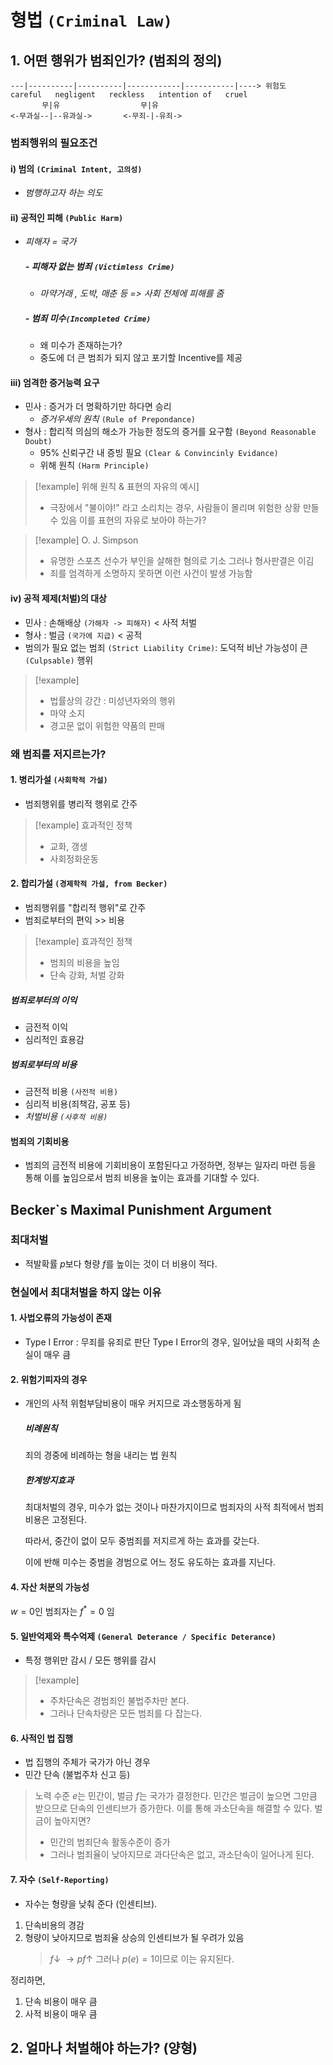 # 형법 `(Criminal Law)`
## 1. 어떤 행위가 범죄인가? (범죄의 정의)
``` 
---|----------|----------|------------|-----------|----> 위험도
careful   negligent   reckless   intention of   cruel
       무|유                  무|유
<-무과실--|--유과실->       <-무죄-|-유죄->
```
### 범죄행위의 필요조건 
#### i) 범의 `(Criminal Intent, 고의성)` 
- *범행하고자 하는 의도*
#### ii) 공적인 피해 `(Public Harm)` 
- *피해자 = 국가*
	##### - 피해자 없는 범죄 `(Victimless Crime)` 
	- *마약거래 , 도박, 매춘 등 => 사회 전체에 피해를 줌*
	##### - 범죄 미수`(Incompleted Crime)` 
	 - 왜 미수가 존재하는가?
	 - 중도에 더 큰 범죄가 되지 않고 포기할 Incentive를 제공
#### iii) 엄격한 증거능력 요구
- 민사 : 증거가 더 명확하기만 하다면 승리
	- *증거우세의 원칙* `(Rule of Prepondance)`
- 형사 : 합리적 의심의 해소가 가능한 정도의 증거를 요구함 `(Beyond Reasonable Doubt)`
	-  95% 신뢰구간 내 증빙 필요 `(Clear & Convincinly Evidance)`
	-  위해 원칙 `(Harm Principle)`

> [!example] 위해 원칙 & 표현의 자유의 예시]
> - 극장에서 "불이야!" 라고 소리치는 경우, 사람들이 몰리며 위험한 상황 만들 수 있음
>  이를 표현의 자유로 보아야 하는가?
		
> [!example] O. J. Simpson
> - 유명한 스포츠 선수가 부인을 살해한 혐의로 기소
> 그러나 형사판결은 이김
> - 죄를 엄격하게 소명하지 못하면 이런 사건이 발생 가능함
#### iv) 공적 제제(처벌)의 대상
- 민사 : 손해배상 `(가해자 -> 피해자)` < 사적 처벌
- 형사 : 벌금 `(국가에 지급)` < 공적
- 범의가 필요 없는 범죄 `(Strict Liability Crime)`: 도덕적 비난 가능성이 큰`(Culpsable)` 행위 
> [!example]
> - 법률상의 강간 : 미성년자와의 행위
> - 마약 소지
> - 경고문 없이 위험한 약품의 판매
### 왜 범죄를 저지르는가?
#### 1. 병리가설 `(사회학적 가설)`
- 범죄행위를 병리적 행위로 간주
> [!example] 효과적인 정책
> - 교화, 갱생
> - 사회정화운동
#### 2. 합리가설 `(경제학적 가설, from Becker)`
- 범죄행위를 "합리적 행위"로 간주
- 범죄로부터의 편익 >> 비용
> [!example] 효과적인 정책
> - 범죄의 비용을 높임
> - 단속 강화, 처벌 강화
##### 범죄로부터의 이익
- 금전적 이익
- 심리적인 효용감
##### 범죄로부터의 비용
- 금전적 비용 `(사전적 비용)`
- 심리적 비용(죄책감, 공포 등)
- *처벌비용 `(사후적 비용)`*
#### 범죄의 기회비용
- 범죄의 금전적 비용에 기회비용이 포함된다고 가정하면, 정부는 일자리 마련 등을 통해 이를 높임으로서 범죄 비용을 높이는 효과를 기대할 수 있다.

## Becker\`s Maximal Punishment Argument
### 최대처벌
- 적발확률 $p$보다 형량 $f$를 높이는 것이 더 비용이 적다.
### 현실에서 최대처벌을 하지 않는 이유
#### 1. 사법오류의 가능성이 존재
- Type I Error : 무죄를 유죄로 판단
	Type I Error의 경우, 일어났을 때의 사회적 손실이 매우 큼
#### 2. 위험기피자의 경우
- 개인의 사적 위험부담비용이 매우 커지므로 과소행동하게 됨
	##### 비례원칙
	죄의 경중에 비례하는 형을 내리는 법 원칙
	##### 한계방지효과
	최대처벌의 경우, 미수가 없는 것이나 마찬가지이므로 범죄자의 사적 최적에서 범죄비용은 고정된다.
	
	따라서, 중간이 없이 모두 중범죄를 저지르게 하는 효과를 갖는다.
	
	이에 반해 미수는 중범을 경범으로 어느 정도 유도하는 효과를 지닌다.

#### 4. 자산 처분의 가능성
$w=0$인 범죄자는 $f^*=0$ 임

#### 5. 일반억제와 특수억제 `(General Deterance / Specific Deterance)`
- 특정 행위만 감시 / 모든 행위를 감시
> [!example]
> - 주차단속은 경범죄인 불법주차만 본다.
> - 그러나 단속차량은 모든 범죄를 다 잡는다.

#### 6. 사적인 법 집행
- 법 집행의 주체가 국가가 아닌 경우
- 민간 단속 (불법주차 신고 등)
> 노력 수준 $e$는 민간이, 벌금 $f$는 국가가 결정한다.
> 민간은 벌금이 높으면 그만큼 받으므로 단속의 인센티브가 증가한다.
> 이를 통해 과소단속을 해결할 수 있다. 
> 벌금이 높아지면? 
> - 민간의 범죄단속 활동수준이 증가
> - 그러나 범죄율이 낮아지므로 과다단속은 없고, 과소단속이 일어나게 된다.

#### 7. 자수 `(Self-Reporting)`
- 자수는 형량을 낮춰 준다 (인센티브).

1. 단속비용의 경감
2. 형량이 낮아지므로 범죄율 상승의 인센티브가 될 우려가 있음
	> $f\downarrow\;\rightarrow pf\uparrow$
	> 그러나 $p(e)=1$이므로 이는 유지된다.

정리하면,
1. 단속 비용이 매우 큼
2. 사적 비용이 매우 큼

## 2. 얼마나 처벌해야 하는가? (양형)